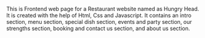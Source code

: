 This is Frontend web page for a Restaurant website named as Hungry Head. It is created with the help of Html, Css and Javascript. It contains an intro section, menu section, special dish section, events and party section, our strengths section, booking and contact us section, and about us section.
